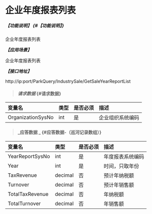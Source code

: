 # 企业年度报表列表

##### _【功能说明】_ {#【功能说明】}
企业年度报表列表

_**【应用场景】**_

企业年度报表列表

_**【接口地址】**_

http://ip:port/ParkQuery/IndustrySale/GetSaleYearReportList

> #### _请求数据_ {#请求数据}

| 变量名 | 类型 | 是否必须 | 描述 |
| :--- | :--- | :--- | :--- |
| OrganizationSysNo | int | 是 | 企业组织系统编码 |



> #### _应答数据 _ {#应答数据-（巡河记录数组）}

| 变量名 | 类型 | 是否必须 | 描述 |
| :--- | :--- | :--- | :--- |
| YearReportSysNo | int | 是 | 年度报表系统编码 |
| Year | int| 是 |时间，只取年份  |
| TaxRevenue| decimal | 否 |预计年纳税额|
|  Turnover | decimal | 否 |预计年销售额|
| TotalTaxRevenue| decimal | 否 |年纳税额|
|  TotalTurnover | decimal | 否 |年销售额|














